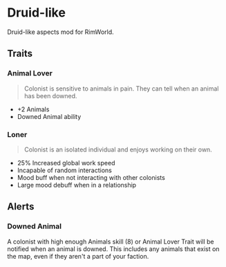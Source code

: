 # Druid-like

Druid-like aspects mod for RimWorld.

## Traits

### Animal Lover

> Colonist is sensitive to animals in pain. They can tell when an animal has been downed.

- +2 Animals
- Downed Animal ability

### Loner

> Colonist is an isolated individual and enjoys working on their own.

- 25% Increased global work speed
- Incapable of random interactions
- Mood buff when not interacting with other colonists
- Large mood debuff when in a relationship

## Alerts

### Downed Animal

A colonist with high enough Animals skill (8) or Animal Lover Trait will be notified when an animal is downed. This includes any animals that exist on the map, even if they aren't a part of your faction.